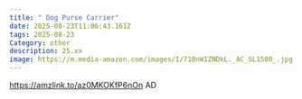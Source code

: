 ```yaml
---
title: " Dog Purse Carrier"
date: 2025-08-23T11:06:43.161Z
tags: 2025-08-23
Category: other
description: 25.xx
image: https://m.media-amazon.com/images/I/71BnWIZNDkL._AC_SL1500_.jpg
---
```

https://amzlink.to/az0MKOKfP6nOn
AD
